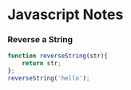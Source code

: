 # Javascript Notes

### Reverse a String

```Javascript
function reverseString(str){
	return str;
};
reverseString('hello');
```